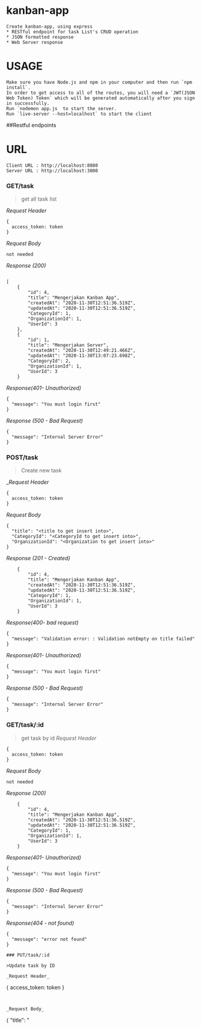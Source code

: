 # kanban-app
```
Create kanban-app, using express
* RESTful endpoint for task List's CRUD operation
* JSON formatted response
* Web Server response

```

# USAGE
```
Make sure you have Node.js and npm in your computer and then run `npm install`.
In order to get access to all of the routes, you will need a `JWT(JSON Web Token) Token` which will be generated automatically after you sign in successfully.
Run `nodemon app.js  to start the server.
Run `live-server --host=localhost` to start the client
```

##Restful endpoints
<!-- --- -->
# URL
```
Client URL : http://localhost:8080
Server URL : http://localhost:3000
```

### GET/task

>get all task list

_Request Header_
```
{
  access_token: token
}
```
_Request Body_
```
not needed
```
_Response (200)_
```

[
    {
        "id": 4,
        "title": "Mengerjakan Kanban App",
        "createdAt": "2020-11-30T12:51:36.519Z",
        "updatedAt": "2020-11-30T12:51:36.519Z",
        "CategoryId": 1,
        "OrganizationId": 1,
        "UserId": 3
    },
    {
        "id": 1,
        "title": "Mengerjakan Server",
        "createdAt": "2020-11-30T12:49:21.466Z",
        "updatedAt": "2020-11-30T13:07:23.698Z",
        "CategoryId": 2,
        "OrganizationId": 1,
        "UserId": 3
    }
```

_Response(401- Unauthorized)_
```
{
  "message": "You must login first"
}
```

_Response (500 - Bad Request)_
```
{
  "message": "Internal Server Error"
}
```

### POST/task

>Create new task

__Request Header_
```
{
  access_token: token
}
```
_Request Body_
```
{
  "title": "<title to get insert into>",
  "CategoryId": "<CategoryId to get insert into>",
  "OrganizationId": "<Organization to get insert into>"
}
```
_Response (201 - Created)_
```
    {
        "id": 4,
        "title": "Mengerjakan Kanban App",
        "createdAt": "2020-11-30T12:51:36.519Z",
        "updatedAt": "2020-11-30T12:51:36.519Z",
        "CategoryId": 1,
        "OrganizationId": 1,
        "UserId": 3
    }
```
_Response(400- bad request)_
```
{
  "message": "Validation error: : Validation notEmpty on title failed"
}
```
_Response(401- Unauthorized)_
```
{
  "message": "You must login first"
}
```

_Response (500 - Bad Request)_
```
{
  "message": "Internal Server Error"
}
```
### GET/task/:id

>get task by id
_Request Header_
```
{
  access_token: token
}
```
_Request Body_
```
not needed
```
_Response (200)_
```
    {
        "id": 4,
        "title": "Mengerjakan Kanban App",
        "createdAt": "2020-11-30T12:51:36.519Z",
        "updatedAt": "2020-11-30T12:51:36.519Z",
        "CategoryId": 1,
        "OrganizationId": 1,
        "UserId": 3
    }
```

_Response(401- Unauthorized)_
```
{
  "message": "You must login first"
}
```

_Response (500 - Bad Request)_
```
{
  "message": "Internal Server Error"
}
```

_Response(404 - not found)_
```
{
  "message": "error not found"
}
```

```
### PUT/task/:id

>Update task by ID

_Request Header_
```
{
  access_token: token
}
```


_Request Body_
```
{
  "title": "<title to get updated later on>",
  "CategoryId": "<CategoryId to get updated later on>",
  "UserId": "<UserId to get updated later on>"
}
```
_Response(200)_
```
    {
        "id": 4,
        "title": "Mengerjakan Kanban App",
        "createdAt": "2020-11-30T12:51:36.519Z",
        "updatedAt": "2020-11-30T12:51:36.519Z",
        "CategoryId": 1,
        "OrganizationId": 1,
        "UserId": 3
    }
```

_Response(401- Unauthorized)_
```
{
  "message": "You must login first"
}
```

_Response(403- Forbidden)_
```
{
  "message": "you are not authorized"
}
```

_Response(404 - not found)_
```
{
  "message": "error not found"
}
```



_Response(400- bad request)_
```
{
  "message": "Validation error: Validation notEmpty on title failed"
}
```
_Response (500)_
```

{
  "message": "Internal Server Error"
}
```
### PUT/task/:id

>Modify category task by ID

_Request Header_
```
{
  access_token: token
}
```


_Request Body_
```
{
   "CategoryId": "<CategoryId to get updated later on>"
}
```
_Response(200)_
```
{
    {
        "id": 4,
        "title": "Mengerjakan Kanban App",
        "createdAt": "2020-11-30T12:51:36.519Z",
        "updatedAt": "2020-11-30T12:51:36.519Z",
        "CategoryId": 2,
        "OrganizationId": 1,
        "UserId": 3
    }
}
```

_Response(401- Unauthorized)_
```
{
  "message": "You must login first"
}
```

_Response(403- Forbidden)_
```
{
  "message": "you are not authorized"
}
```

_Response(404 - not found)_
```
{
  "message": "error not found"
}
```


_Response (500)_
```

{
  "message": "Internal Server Error"
}
```

```
### DELETE/task/:id

>Delete task by ID

_Request Header_
```
{
  access_token: token
}
```

_Response(200)_
```
{
  "message": "delete success"
}
```

_Response(401- Unauthorized)_
```
{
  "message": "You must login first"
}
```

_Response(403- Forbidden)_
```
{
  "message": "you are not authorized"
}
```

_Response(404 - not found)_
```
{
  "message": "error not found"
}
```

_Response (500)_
```
{
  "message": "Internal Server Error"
}
```

### POST/register

>Create User

_Request Header_
```
not needed
```

_Request Body_
```
{
    "email": "<User's email>",
    "password": "<User's password>"
}
```

_Response(201)_
```
{
  "id": 2,
  "email": "ogy@mail.com",
  "password": "$2a$08$h.kbgDtxJwE/koklvTOWNOZEU6/csi46/RbbIjwfQB6B3cyY/NS.W",
  "updatedAt": "2020-11-27T18:53:16.688Z",
  "createdAt": "2020-11-27T18:53:16.688Z"
}
```
_Response(400- bad request)_
```
{
   "message": "Validation error: min password length is 4, email must be unique, Validation error: Validation isEmail on email failed,\nValidation error: Validation notEmpty on email failed, Validation error: min password length is 4,\nValidation error: Validation isEmail on email failed,\nValidation error: Validation notEmpty on password failed,email must be unique"
}
```


_Response (500)_
```
{
  "message": "Internal Server Error"
}
```

### POST/login

>Login User

_Request Header_
```
not needed
```

_Request Body_
```
{
   
    "email": "<User's email>",
    "password": "<User's password>"
}
```

_Response(200)_
```
{
    "access_token": <token>
}
```
_Response(400- bad request)_
```
{
    "message": "Invalid Account, invalid email or password"
}
```


_Response (500)_
```
{
  "message": "Internal Server Error"
}
```

### POST/google-sign-in

>Google Sign IN User

_Request Header_
```
not needed
```

_Request Body_
```
{
   
    "id_token": <id_token>;
}
```

_Response(200)_
```
{
  "access_token": "eyJhbGciOiJIUzI1NiIsInR5cCI6IkpXVCJ9.eyJpZCI6NiwiZW1haWwiOiJvZ3lyYWhtYXdhbkBnbWFpbC5jb20iLCJpYXQiOjE2MDY1MjM5ODJ9.67RLPaYnmqyfiEvEnITuq3QsLjX8AEBbpiHUJxaPkrQ"
}
```

_Response (500)_
```
{
  "message": "Internal Server Error"
}


### POST/organization

>Create new organization

__Request Header_
```
{
  access_token: token
}
```
_Request Body_
```
{
  "name": "<name to get insert into>",
}
```
_Response (201 - Created)_
```
    {
        "id": 1,
        "name": "florence-fox",
        "createdAt": "2020-11-30T12:36:57.885Z",
        "updatedAt": "2020-11-30T12:36:57.885Z"
    }
```
_Response(400- bad request)_
```
{
  "message": "Validation error: : Validation notEmpty on title failed"
}
```

_Response (500 - Bad Request)_
```
{
  "message": "Internal Server Error"
}
```
### GET/organization

>GET organization

__Request Header_
```
{
  access_token: token
}
```
_Request Body_
```
_Response (201 - Created)_
```
[
    {
        "id": 1,
        "name": "florence-fox",
        "createdAt": "2020-11-30T12:36:57.885Z",
        "updatedAt": "2020-11-30T12:36:57.885Z"
    }
]

```
_Response(400- bad request)_
```
{
  "message": "Validation error: : Validation notEmpty on title failed"
}
```

_Response (500 - Bad Request)_
```
{
  "message": "Internal Server Error"
}
```